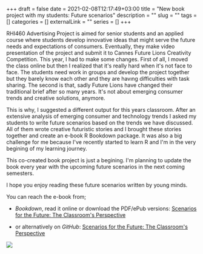 +++ 
draft = false
date = 2021-02-08T12:17:49+03:00
title = "New book project with my students: Future scenarios"
description = ""
slug = "" 
tags = []
categories = []
externalLink = ""
series = []
+++


RHI460 Advertising Project is aimed for senior students and an applied course where students develop innovative ideas that might serve the future needs and expectations of consumers. Eventually, they make video presentation of the project and submit it to Cannes Future Lions Creativity Competition. This year, I had to make some changes. First of all, I moved the class online but then I realized that it's really hard when it's not face to face. The students need work in groups and develop the project together but they barely know each other and they are havıng difficulties with task sharing. The second is that, sadly Future Lions have changed their traditional brief after so many years. It's not about emerging consumer trends and creative solutions, anymore.

This is why, I suggested a different output for this years classroom. After an extensive analysis of emerging consumer and technology trends I asked my students to write future scenarios based on the trends we have discussed. All of them wrote creative futuristic stories and I brought these stories together and create an e-book R Bookdown package. It was also a big challenge for me because I've recently started to learn R and I'm in the very begining of my learning journey.

This co-created book project is just a begining. I'm planning to update the book every year with the upcoming future scenarios in the next coming semesters.

I hope you enjoy reading these future scenarios written by young minds.

You can reach the e-book from; 

* _Bookdown_, read it online or download the PDF/ePub versions: [Scenarios for the Future: The Classroom's Perspective](https://bookdown.org/naimcinar/future-scenarios/)

* or alternatively on _GitHub_: [Scenarios for the Future: The Classroom's Perspective](https://nakiamo.github.io/future-scenarios/)

![](https://nakiamo.github.io/future-scenarios/images/book-cover.jpg)